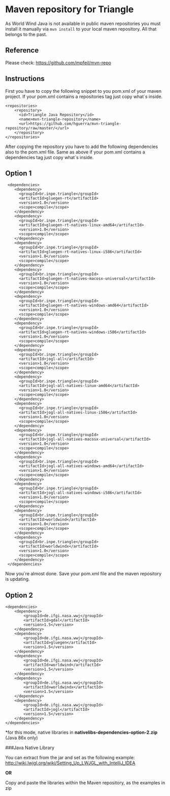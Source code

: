# Maven repository for Triangle

As World Wind Java is not available in public maven repositories you must install it manually via `mvn install` to your local maven repository.
All that belongs to the past.


## Reference

Please check: https://github.com/mpfeil/mvn-repo


## Instructions

First you have to copy the following snippet to you pom.xml of your maven project. If your pom.xml contains a repositories tag
just copy what´s inside.

```
<repositories>
    <repository>
      <id>Triangle Java Repository</id>
      <name>mvn-triangle-repository</name>
      <url>https://github.com/hguerra/mvn-triangle-repository/raw/master/</url>
    </repository>
</repositories>

```

After copying the repository you have to add the following dependencies also to the pom.xml file. Same as above if your pom.xml contains a dependencies tag just copy what´s inside.

## Option 1

```
 <dependencies>
    <dependency>
      <groupId>br.inpe.triangle</groupId>
      <artifactId>gluegen-rt</artifactId>
      <version>1.0</version>
      <scope>compile</scope>
    </dependency>
    <dependency>
      <groupId>br.inpe.triangle</groupId>
      <artifactId>gluegen-rt-natives-linux-amd64</artifactId>
      <version>1.0</version>
      <scope>compile</scope>
    </dependency>
    <dependency>
      <groupId>br.inpe.triangle</groupId>
      <artifactId>gluegen-rt-natives-linux-i586</artifactId>
      <version>1.0</version>
      <scope>compile</scope>
    </dependency>
    <dependency>
      <groupId>br.inpe.triangle</groupId>
      <artifactId>gluegen-rt-natives-macosx-universal</artifactId>
      <version>1.0</version>
      <scope>compile</scope>
    </dependency>
    <dependency>
      <groupId>br.inpe.triangle</groupId>
      <artifactId>gluegen-rt-natives-windows-amd64</artifactId>
      <version>1.0</version>
      <scope>compile</scope>
    </dependency>
    <dependency>
      <groupId>br.inpe.triangle</groupId>
      <artifactId>gluegen-rt-natives-windows-i586</artifactId>
      <version>1.0</version>
      <scope>compile</scope>
    </dependency>
    <dependency>
      <groupId>br.inpe.triangle</groupId>
      <artifactId>jogl-all</artifactId>
      <version>1.0</version>
      <scope>compile</scope>
    </dependency>
    <dependency>
      <groupId>br.inpe.triangle</groupId>
      <artifactId>jogl-all-natives-linux-amd64</artifactId>
      <version>1.0</version>
      <scope>compile</scope>
    </dependency>
    <dependency>
      <groupId>br.inpe.triangle</groupId>
      <artifactId>jogl-all-natives-linux-i586</artifactId>
      <version>1.0</version>
      <scope>compile</scope>
    </dependency>
    <dependency>
      <groupId>br.inpe.triangle</groupId>
      <artifactId>jogl-all-natives-macosx-universal</artifactId>
      <version>1.0</version>
      <scope>compile</scope>
    </dependency>
    <dependency>
      <groupId>br.inpe.triangle</groupId>
      <artifactId>jogl-all-natives-windows-amd64</artifactId>
      <version>1.0</version>
      <scope>compile</scope>
    </dependency>
    <dependency>
      <groupId>br.inpe.triangle</groupId>
      <artifactId>jogl-all-natives-windows-i586</artifactId>
      <version>1.0</version>
      <scope>compile</scope>
    </dependency>
    <dependency>
      <groupId>br.inpe.triangle</groupId>
      <artifactId>worldwind</artifactId>
      <version>1.0</version>
      <scope>compile</scope>
    </dependency>
    <dependency>
      <groupId>br.inpe.triangle</groupId>
      <artifactId>worldwindx</artifactId>
      <version>1.0</version>
      <scope>compile</scope>
    </dependency>
 </dependencies>

```

Now you´re almost done. Save your pom.xml file and the maven repository is updating.

## Option 2

```
<dependencies>
    <dependency>
        <groupId>de.ifgi.nasa.wwj</groupId>
        <artifactId>gdal</artifactId>
        <version>1.5</version>
    </dependency>
    <dependency>
        <groupId>de.ifgi.nasa.wwj</groupId>
        <artifactId>gluegen</artifactId>
        <version>1.5</version>
    </dependency>
    <dependency>
        <groupId>de.ifgi.nasa.wwj</groupId>
        <artifactId>worldwind</artifactId>
        <version>1.5</version>
    </dependency>
    <dependency>
        <groupId>de.ifgi.nasa.wwj</groupId>
        <artifactId>worldwindx</artifactId>
        <version>1.5</version>
    </dependency>
    <dependency>
        <groupId>de.ifgi.nasa.wwj</groupId>
        <artifactId>jogl</artifactId>
        <version>1.5</version>
    </dependency>
</dependencies>

```

*for this mode, native libraries in <b>nativelibs-dependencies-option-2.zip</b> (Java 86x only)

###Java Native Library

You can extract from the jar and set as the following example: http://wiki.lwjgl.org/wiki/Setting_Up_LWJGL_with_IntelliJ_IDEA

<b>OR</b>

Copy and paste the libraries within the Maven repository, as the examples in zip
